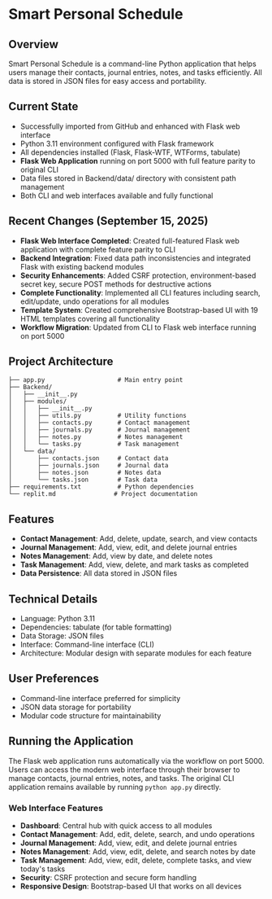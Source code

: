 # Smart Personal Schedule

## Overview
Smart Personal Schedule is a command-line Python application that helps users manage their contacts, journal entries, notes, and tasks efficiently. All data is stored in JSON files for easy access and portability.

## Current State
- Successfully imported from GitHub and enhanced with Flask web interface
- Python 3.11 environment configured with Flask framework
- All dependencies installed (Flask, Flask-WTF, WTForms, tabulate)
- **Flask Web Application** running on port 5000 with full feature parity to original CLI
- Data files stored in Backend/data/ directory with consistent path management
- Both CLI and web interfaces available and fully functional

## Recent Changes (September 15, 2025)
- **Flask Web Interface Completed**: Created full-featured Flask web application with complete feature parity to CLI
- **Backend Integration**: Fixed data path inconsistencies and integrated Flask with existing backend modules
- **Security Enhancements**: Added CSRF protection, environment-based secret key, secure POST methods for destructive actions
- **Complete Functionality**: Implemented all CLI features including search, edit/update, undo operations for all modules
- **Template System**: Created comprehensive Bootstrap-based UI with 19 HTML templates covering all functionality
- **Workflow Migration**: Updated from CLI to Flask web interface running on port 5000

## Project Architecture
```
├── app.py                    # Main entry point
├── Backend/
│   ├── __init__.py
│   ├── modules/
│   │   ├── __init__.py
│   │   ├── utils.py          # Utility functions
│   │   ├── contacts.py       # Contact management
│   │   ├── journals.py       # Journal management
│   │   ├── notes.py          # Notes management
│   │   └── tasks.py          # Task management
│   └── data/
│       ├── contacts.json     # Contact data
│       ├── journals.json     # Journal data
│       ├── notes.json        # Notes data
│       └── tasks.json        # Task data
├── requirements.txt          # Python dependencies
└── replit.md                # Project documentation
```

## Features
- **Contact Management**: Add, delete, update, search, and view contacts
- **Journal Management**: Add, view, edit, and delete journal entries
- **Notes Management**: Add, view by date, and delete notes
- **Task Management**: Add, view, delete, and mark tasks as completed
- **Data Persistence**: All data stored in JSON files

## Technical Details
- Language: Python 3.11
- Dependencies: tabulate (for table formatting)
- Data Storage: JSON files
- Interface: Command-line interface (CLI)
- Architecture: Modular design with separate modules for each feature

## User Preferences
- Command-line interface preferred for simplicity
- JSON data storage for portability
- Modular code structure for maintainability

## Running the Application
The Flask web application runs automatically via the workflow on port 5000. Users can access the modern web interface through their browser to manage contacts, journal entries, notes, and tasks. The original CLI application remains available by running `python app.py` directly.

### Web Interface Features
- **Dashboard**: Central hub with quick access to all modules
- **Contact Management**: Add, edit, delete, search, and undo operations
- **Journal Management**: Add, view, edit, and delete journal entries  
- **Notes Management**: Add, view, edit, delete, and search notes by date
- **Task Management**: Add, view, edit, delete, complete tasks, and view today's tasks
- **Security**: CSRF protection and secure form handling
- **Responsive Design**: Bootstrap-based UI that works on all devices